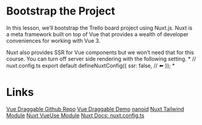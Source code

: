 # Bootstrap the Project
In this lesson, we’ll bootstrap the Trello board project using Nuxt.js. Nuxt is a meta framework built on top of Vue that provides a wealth of developer conveniences for working with Vue 3.

Nuxt also provides SSR for Vue components but we won’t need that for this course. You can turn off server side rendering with the following setting.
*
// nuxt.config.ts
export default defineNuxtConfig({
  ssr: false, // ⬅️
});
*

# Links
[Vue Draggable Github Repo](https://github.com/SortableJS/vue.draggable.next)
[Vue Draggable Demo](https://sortablejs.github.io/vue.draggable.next/#/simple)
[nanoid](https://www.npmjs.com/package/nanoid)
[Nuxt Tailwind Module](https://nuxt.com/modules/tailwindcss)
[Nuxt VueUse Module](https://www.npmjs.com/package/@vueuse/nuxt)
[Nuxt Docs: nuxt.config.ts](https://nuxt.com/docs/guide/directory-structure/nuxt.config)
